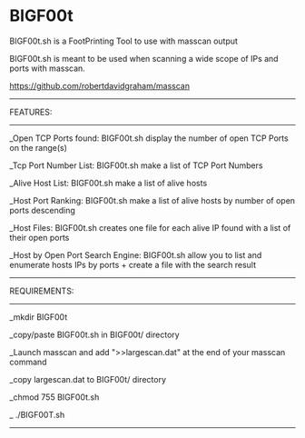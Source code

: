 # BIGF00t
BIGF00t.sh is a FootPrinting Tool to use with masscan output 



BIGF00t.sh is meant to be used when scanning a wide scope of IPs and ports with masscan.


https://github.com/robertdavidgraham/masscan

----------

FEATURES:

----------
_Open TCP Ports found: BIGF00t.sh display the number of open TCP Ports on the range(s)

_Tcp Port Number List: BIGF00t.sh make a list of TCP Port Numbers

_Alive Host List: BIGF00t.sh make a list of alive hosts

_Host Port Ranking: BIGF00t.sh make a list of alive hosts by number of open ports descending

_Host Files: BIGF00t.sh creates one file for each alive IP found with a list of their open ports

_Host by Open Port Search Engine: BIGF00t.sh allow you to list and enumerate hosts IPs by ports + create a file with the search result

------------

REQUIREMENTS:

--------------
_mkdir BIGF00t

_copy/paste BIGF00t.sh in BIGF00t/ directory

_Launch masscan and add ">>largescan.dat" at the end of your masscan command

_copy largescan.dat to BIGF00t/ directory

_chmod 755 BIGF00t.sh

_ ./BIGF00T.sh

-------------------
